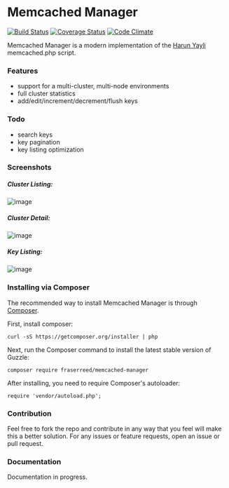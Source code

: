 Memcached Manager
=================

[![Build Status](https://secure.travis-ci.org/fraserreed/memcached-manager.png?branch=master)](http://travis-ci.org/fraserreed/memcached-manager)
[![Coverage Status](https://coveralls.io/repos/fraserreed/memcached-manager/badge.svg)](https://coveralls.io/r/fraserreed/memcached-manager)
[![Code Climate](https://codeclimate.com/github/fraserreed/memcached-manager/badges/gpa.svg)](https://codeclimate.com/github/fraserreed/memcached-manager)

Memcached Manager is a modern implementation of the [Harun Yayli](https://twitter.com/haruny) memcached.php script.

### Features

* support for a multi-cluster, multi-node environments
* full cluster statistics
* add/edit/increment/decrement/flush keys

### Todo

* search keys
* key pagination
* key listing optimization

### Screenshots

##### Cluster Listing:

![image](https://cloud.githubusercontent.com/assets/3450927/6435462/899f6482-c06c-11e4-8f27-e20559836b39.png)

##### Cluster Detail:

![image](https://cloud.githubusercontent.com/assets/3450927/6435472/c1d834dc-c06c-11e4-9e5a-dd3b50da5d6a.png)

##### Key Listing:

![image](https://cloud.githubusercontent.com/assets/3450927/6435484/f14f3738-c06c-11e4-8a39-9fbd06de80ac.png)

### Installing via Composer

The recommended way to install Memcached Manager is through
[Composer](http://getcomposer.org).


First, install composer:

```
curl -sS https://getcomposer.org/installer | php
```

Next, run the Composer command to install the latest stable version of Guzzle:

```
composer require fraserreed/memcached-manager
```

After installing, you need to require Composer's autoloader:

```
require 'vendor/autoload.php';
```

### Contribution

Feel free to fork the repo and contribute in any way that you feel will make this a better solution.  For any issues or feature requests, open an issue or pull request.

### Documentation

Documentation in progress.